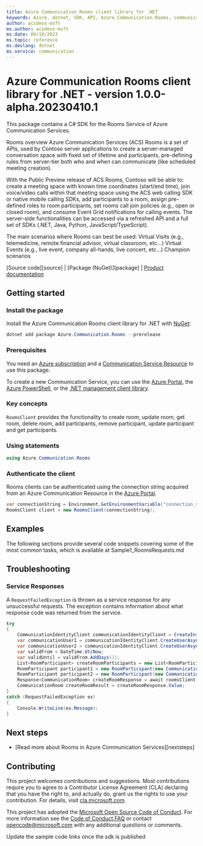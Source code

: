 ```yaml
---
title: Azure Communication Rooms client library for .NET
keywords: Azure, dotnet, SDK, API, Azure.Communication.Rooms, communication
author: acsdevx-msft
ms.author: acsdevx-msft
ms.date: 04/10/2023
ms.topic: reference
ms.devlang: dotnet
ms.service: communication
---
```

# Azure Communication Rooms client library for .NET - version 1.0.0-alpha.20230410.1 


This package contains a C# SDK for the Rooms Service of Azure Communication Services.

Rooms overview
    Azure Communication Services (ACS) Rooms is a set of APIs, used by Contoso server applications to create a server-managed conversation space with fixed set of lifetime and participants, pre-defining rules from server-tier both who and when can communicate (like scheduled meeting creation).

With the Public Preview release of ACS Rooms, Contoso will be able to:
    create a meeting space with known time coordinates (start/end time),
    join voice/video calls within that meeting space using the ACS web calling SDK or native mobile calling SDKs,
    add participants to a room,
    assign pre-defined roles to room participants,
    set rooms call join policies (e.g., open or closed room), and
    consume Event Grid notifications for calling events.
    The server-side functionalities can be accessed via a refreshed API and a full set of SDKs (.NET, Java, Python, JavaScript/TypeScript).

The main scenarios where Rooms can best be used:
    Virtual Visits (e.g., telemedicine, remote financial advisor, virtual classroom, etc...)
    Virtual Events (e.g., live event, company all-hands, live concert, etc...)
    Champion scenarios


[Source code][source] | [Package (NuGet)][package] | [Product documentation][product_docs]
## Getting started

### Install the package
Install the Azure Communication Rooms client library for .NET with [NuGet][nuget]:

```PowerShell
dotnet add package Azure.Communication.Rooms --prerelease
``` 

### Prerequisites
You need an [Azure subscription][azure_sub] and a [Communication Service Resource][communication_resource_docs] to use this package.

To create a new Communication Service, you can use the [Azure Portal][communication_resource_create_portal], the [Azure PowerShell][communication_resource_create_power_shell], or the [.NET management client library][communication_resource_create_net].

### Key concepts
`RoomsClient` provides the functionality to create room, update room, get room, delete room, add participants, remove participant, update participant and get participants.

### Using statements
```C# Snippet:Azure_Communication_Rooms_Tests_UsingStatements
using Azure.Communication.Rooms
```

### Authenticate the client
Rooms clients can be authenticated using the connection string acquired from an Azure Communication Resource in the [Azure Portal][azure_portal].

```C# Snippet:Azure_Communication_Rooms_Tests_Samples_CreateRoomsClient
var connectionString = Environment.GetEnvironmentVariable("connection_string") // Find your Communication Services resource in the Azure portal
RoomsClient client = new RoomsClient(connectionString);
```

## Examples

The following sections provide several code snippets covering some of the most common tasks, which is available at Sample1_RoomsRequests.md

## Troubleshooting
### Service Responses
A `RequestFailedException` is thrown as a service response for any unsuccessful requests. The exception contains information about what response code was returned from the service.
```C# Snippet:Azure_Communication_RoomsClient_Tests_Troubleshooting
try
{
    CommunicationIdentityClient communicationIdentityClient = CreateInstrumentedCommunicationIdentityClient();
    var communicationUser1 = communicationIdentityClient.CreateUserAsync().Result.Value.Id;
    var communicationUser2 = communicationIdentityClient.CreateUserAsync().Result.Value.Id;
    var validFrom = DateTime.UtcNow;
    var validUntil = validFrom.AddDays(1);
    List<RoomParticipant> createRoomParticipants = new List<RoomParticipant>();
    RoomParticipant participant1 = new RoomParticipant(new CommunicationUserIdentifier(communicationUser1), RoleType.Presenter);
    RoomParticipant participant2 = new RoomParticipant(new CommunicationUserIdentifier(communicationUser2), RoleType.Attendee);
    Response<CommunicationRoom> createRoomResponse = await roomsClient.CreateRoomAsync(validFrom, validUntil, RoomJoinPolicy.InviteOnly, createRoomParticipants);
    CommunicationRoom createRoomResult = createRoomResponse.Value;
}
catch (RequestFailedException ex)
{
    Console.WriteLine(ex.Message);
}
```

## Next steps
- [Read more about Rooms in Azure Communication Services][nextsteps]

## Contributing
This project welcomes contributions and suggestions. Most contributions require you to agree to a Contributor License Agreement (CLA) declaring that you have the right to, and actually do, grant us the rights to use your contribution. For details, visit [cla.microsoft.com][cla].

This project has adopted the [Microsoft Open Source Code of Conduct][coc]. For more information see the [Code of Conduct FAQ][coc_faq] or contact [opencode@microsoft.com][coc_contact] with any additional questions or comments.

<!-- LINKS -->
[azure_sub]: https://azure.microsoft.com/free/dotnet/
[azure_portal]: https://portal.azure.com
[cla]: https://cla.microsoft.com
[coc]: https://opensource.microsoft.com/codeofconduct/
[coc_faq]: https://opensource.microsoft.com/codeofconduct/faq/
[coc_contact]: mailto:opencode@microsoft.com
[communication_resource_docs]: /azure/communication-services/quickstarts/create-communication-resource?tabs=windows&pivots=platform-azp
[communication_resource_create_portal]:  /azure/communication-services/quickstarts/create-communication-resource?tabs=windows&pivots=platform-azp
[communication_resource_create_power_shell]: /powershell/module/az.communication/new-azcommunicationservice
[communication_resource_create_net]: /azure/communication-services/quickstarts/create-communication-resource?tabs=windows&pivots=platform-net
[product_docs]: /azure/communication-services/overview
[nuget]: https://www.nuget.org/

<!-- TODO -->
Update the sample code links once the sdk is published

